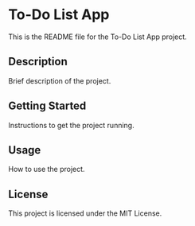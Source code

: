 # To-Do List App

This is the README file for the To-Do List App project.

## Description

Brief description of the project.

## Getting Started

Instructions to get the project running.

## Usage

How to use the project.

## License

This project is licensed under the MIT License.